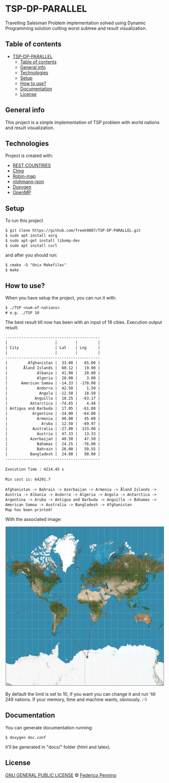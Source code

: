 # TSP-DP-PARALLEL
Travelling Salesman Problem implementation solved using Dynamic Programming solution cutting worst subtree and result visualization.

## Table of contents
- [TSP-DP-PARALLEL](#TSP-DP-PARALLEL)
  - [Table of contents](#table-of-contents)
  - [General info](#general-info)
  - [Technologies](#technologies)
  - [Setup](#setup)
  - [How to use?](#how-to-use)
  - [Documentation](#documentation)
  - [License](#license)

## General info
This project is a simple implementation of TSP problem with world nations and result visualization.

## Technologies
Project is created with:

* [REST COUNTRIES](https://restcountries.eu/)
* [CImg](https://github.com/dtschump/CImg)
* [Robin-map](https://github.com/Tessil/robin-map)
* [nlohmann-json](https://github.com/nlohmann/json)
* [Doxygen](http://www.doxygen.nl/)
* [OpenMP](https://www.openmp.org/)

## Setup
To run this project

```
$ git clone https://github.com/freek9807/TSP-DP-PARALLEL.git
$ sudo apt install xorg
$ sudo apt-get install libomp-dev
$ sudo apt install curl
```

and after you should run:

```
$ cmake -G "Unix Makefiles"
$ make
```

## How to use?

When you have setup the project, you can run it with:

```
$ ./TSP <num-of-nations>
# e.g. ./TSP 10
```

The best result till now has been with an input of 19 cities. 
Execution output result:

```
------------------------------------------
|                     |        |         |
| City                | Lat    | Lng     |
|                     |        |         |
------------------------------------------
|         Afghanistan |  33.00 |   65.00 |
|       Åland Islands |  60.12 |   19.90 |
|             Albania |  41.00 |   20.00 |
|             Algeria |  28.00 |    3.00 |
|      American Samoa | -14.33 | -170.00 |
|             Andorra |  42.50 |    1.50 |
|              Angola | -12.50 |   18.50 |
|            Anguilla |  18.25 |  -63.17 |
|          Antarctica | -74.65 |    4.48 |
| Antigua and Barbuda |  17.05 |  -61.80 |
|           Argentina | -34.00 |  -64.00 |
|             Armenia |  40.00 |   45.00 |
|               Aruba |  12.50 |  -69.97 |
|           Australia | -27.00 |  133.00 |
|             Austria |  47.33 |   13.33 |
|          Azerbaijan |  40.50 |   47.50 |
|             Bahamas |  24.25 |  -76.00 |
|             Bahrain |  26.00 |   50.55 |
|          Bangladesh |  24.00 |   90.00 |
------------------------------------------

Execution Time : 4214.45 s

Min cost is: 64291.7

Afghanistan -> Bahrain -> Azerbaijan -> Armenia -> Åland Islands -> Austria -> Albania -> Andorra -> Algeria -> Angola -> Antarctica -> Argentina -> Aruba -> Antigua and Barbuda -> Anguilla -> Bahamas -> American Samoa -> Australia -> Bangladesh -> Afghanistan
Map has been printed!
```

With the associated image:

![TSP Problem visualization result](example/map.png)

By default the limit is set to 10, if you want you can change it and run 'till 249 nations. If your memory, time and machine wants, obviously. :-)

## Documentation

You can generate documentation running:

```
$ doxygen doc.conf
```

it'll be generated in "docs/" folder (html and latex).

## License

[GNU GENERAL PUBLIC LICENSE](https://github.com/freek9807/TSP-DP-PARALLEL/blob/master/LICENSE) © [Federico Pennino](mailto:federico@freek.io?subject=[GitHub]%20TSP%20CPP)